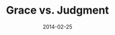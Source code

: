 ---
layout: music 
title: "Grace vs. Judgment"
series: "Heavyweights 2"
date: 2014-02-25 
description: "Do you have to be anti-gay to go to church?"
audio: "http://www.crossroads.net/players/media/hq/heavyweights2_wk3.mp3"
audio-duration: "57:06"
src: "http://www.crossroads.net/players/media/mediumHz/190x110HeavyWeights14.jpg"
---